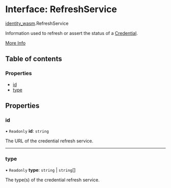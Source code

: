 # Interface: RefreshService

[identity\_wasm](../modules/identity_wasm.md).RefreshService

Information used to refresh or assert the status of a [Credential](../classes/identity_wasm.Credential.md).

[More Info](https://www.w3.org/TR/vc-data-model/#refreshing)

## Table of contents

### Properties

- [id](identity_wasm.RefreshService.md#id)
- [type](identity_wasm.RefreshService.md#type)

## Properties

### id

• `Readonly` **id**: `string`

The URL of the credential refresh service.

___

### type

• `Readonly` **type**: `string` \| `string`[]

The type(s) of the credential refresh service.
